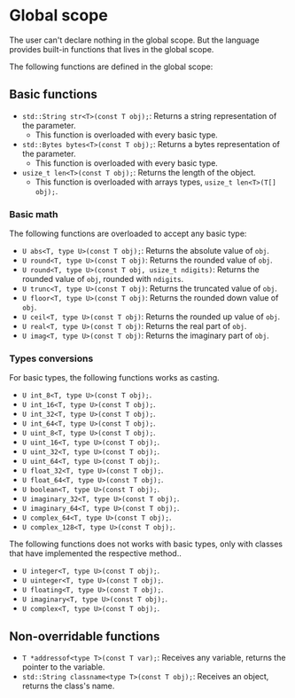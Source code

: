 # Global scope

The user can't declare nothing in the global scope. But the language provides built-in functions that lives in the global scope.

The following functions are defined in the global scope:

## Basic functions

- `std::String str<T>(const T obj);`: Returns a string representation of the parameter.
  - This function is overloaded with every basic type.
- `std::Bytes bytes<T>(const T obj);`: Returns a bytes representation of the parameter.
  - This function is overloaded with every basic type.
- `usize_t len<T>(const T obj);`: Returns the length of the object.
  - This function is overloaded with arrays types, `usize_t len<T>(T[] obj);`.

### Basic math

The following functions are overloaded to accept any basic type:

- `U abs<T, type U>(const T obj);`: Returns the absolute value of `obj`.
- `U round<T, type U>(const T obj)`: Returns the rounded value of `obj`.
- `U round<T, type U>(const T obj, usize_t ndigits)`: Returns the rounded value of `obj`, rounded with `ndigits`.
- `U trunc<T, type U>(const T obj)`: Returns the truncated value of `obj`.
- `U floor<T, type U>(const T obj)`: Returns the rounded down value of `obj`.
- `U ceil<T, type U>(const T obj)`: Returns the rounded up value of `obj`.
- `U real<T, type U>(const T obj)`: Returns the real part of `obj`.
- `U imag<T, type U>(const T obj)`: Returns the imaginary part of `obj`.

### Types conversions

For basic types, the following functions works as casting.

- `U int_8<T, type U>(const T obj);`.
- `U int_16<T, type U>(const T obj);`.
- `U int_32<T, type U>(const T obj);`.
- `U int_64<T, type U>(const T obj);`.
- `U uint_8<T, type U>(const T obj);`.
- `U uint_16<T, type U>(const T obj);`.
- `U uint_32<T, type U>(const T obj);`.
- `U uint_64<T, type U>(const T obj);`.
- `U float_32<T, type U>(const T obj);`.
- `U float_64<T, type U>(const T obj);`.
- `U boolean<T, type U>(const T obj);`.
- `U imaginary_32<T, type U>(const T obj);`.
- `U imaginary_64<T, type U>(const T obj);`.
- `U complex_64<T, type U>(const T obj);`.
- `U complex_128<T, type U>(const T obj);`.

The following functions does not works with basic types, only with classes that have implemented the respective method..

- `U integer<T, type U>(const T obj);`.
- `U uinteger<T, type U>(const T obj);`.
- `U floating<T, type U>(const T obj);`.
- `U imaginary<T, type U>(const T obj);`.
- `U complex<T, type U>(const T obj);`.

## Non-overridable functions

- `T *addressof<type T>(const T var);`: Receives any variable, returns the pointer to the variable.
- `std::String classname<type T>(const T obj);`: Receives an object, returns the class's name.
